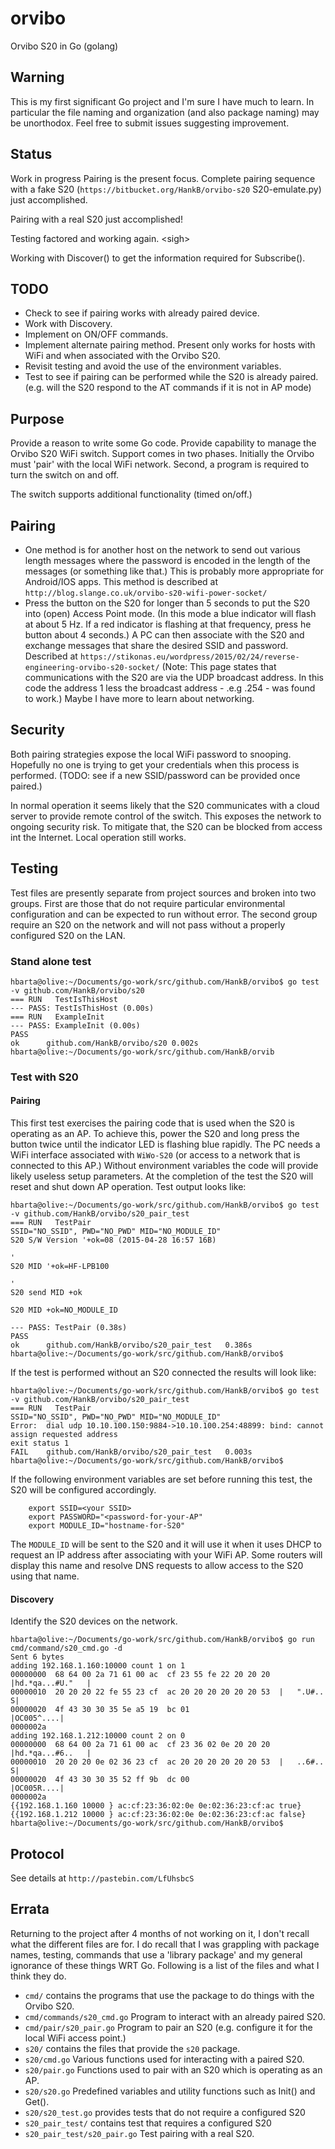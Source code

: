 # orvibo

Orvibo S20 in Go (golang)

## Warning

This is my first significant Go project and I'm sure I have much to learn. In
particular the file naming and organization (and also package naming) may be
unorthodox. Feel free to submit issues suggesting improvement.

## Status

Work in progress
Pairing is the present focus. Complete pairing sequence with a fake S20
(`https://bitbucket.org/HankB/orvibo-s20` S20-emulate.py) just accomplished.

Pairing with a real S20 just accomplished!

Testing factored and working again. &lt;sigh&gt;

Working with Discover() to get the information required for Subscribe().

## TODO

* Check to see if pairing works with already paired device.
* Work with Discovery.
* Implement on ON/OFF commands.
* Implement alternate pairing method. Present only works for hosts with WiFi
  and when associated with the Orvibo S20.
* Revisit testing and avoid the use of the environment variables.
* Test to see if pairing can be performed while the S20 is already paired.
  (e.g. will the S20 respond to the AT commands if it is not in AP mode)

## Purpose

Provide a reason to write some Go code. Provide capability to manage the Orvibo
S20 WiFi switch. Support comes in two phases. Initially the Orvibo must 'pair' with
the local WiFi network. Second, a program is required to turn the switch on and off.

The switch supports additional functionality (timed on/off.)

## Pairing

* One method is for another host on the network to send out various length messages
  where the password is encoded in the length of the messages (or something like that.)
  This is probably more appropriate for Android/IOS apps. This method is described at
  `http://blog.slange.co.uk/orvibo-s20-wifi-power-socket/`
* Press the button on the S20 for longer than 5 seconds to put the S20 into (open)
  Access Point mode. (In this mode a blue indicator will flash at about 5 Hz.
  If a red indicator is flashing at that frequency, press he button about 4
  seconds.) A PC can then associate with the S20 and exchange messages that
  share the desired SSID and password. Described at
  `https://stikonas.eu/wordpress/2015/02/24/reverse-engineering-orvibo-s20-socket/`
  (Note: This page states that communications with the S20 are via the UDP
  broadcast address. In this code the address 1 less the broadcast address -
  .e.g .254 - was found to work.) Maybe I have more to learn about networking.

## Security

Both pairing strategies expose the local WiFi password to snooping. Hopefully no one is
trying to get your credentials when this process is performed. (TODO: see if
a new SSID/password can be provided once paired.)

In normal operation it seems likely that the S20 communicates with a cloud server to
provide remote control of the switch. This exposes the network to ongoing security risk.
To mitigate that, the S20 can be blocked from access int the Internet. Local operation still works.

## Testing

Test files are presently separate from project sources and broken into two
groups. First are those that do not require particular environmental
configuration and can be expected to run without error. The second group
require an S20 on the network and will not pass without a properly configured
S20 on the LAN.

### Stand alone test

``` text
hbarta@olive:~/Documents/go-work/src/github.com/HankB/orvibo$ go test -v github.com/HankB/orvibo/s20
=== RUN   TestIsThisHost
--- PASS: TestIsThisHost (0.00s)
=== RUN   ExampleInit
--- PASS: ExampleInit (0.00s)
PASS
ok  	github.com/HankB/orvibo/s20	0.002s
hbarta@olive:~/Documents/go-work/src/github.com/HankB/orvib
```

### Test with S20

#### Pairing

This first test exercises the pairing code that is used when the S20 is operating
as an AP. To achieve this, power the S20 and long press the button twice until the
indicator LED is flashing blue rapidly. The PC needs a WiFi interface associated
with `WiWo-S20` (or access to a network that is connected to this AP.)
Without environment variables the code will
provide likely useless setup parameters. At the completion of the test the S20 will
reset and shut down AP operation. Test output looks like:

``` text
hbarta@olive:~/Documents/go-work/src/github.com/HankB/orvibo$ go test -v github.com/HankB/orvibo/s20_pair_test
=== RUN   TestPair
SSID="NO_SSID", PWD="NO_PWD" MID="NO_MODULE_ID"
S20 S/W Version '+ok=08 (2015-04-28 16:57 16B)

'
S20 MID '+ok=HF-LPB100

'
S20 send MID +ok

S20 MID +ok=NO_MODULE_ID

--- PASS: TestPair (0.38s)
PASS
ok  	github.com/HankB/orvibo/s20_pair_test	0.386s
hbarta@olive:~/Documents/go-work/src/github.com/HankB/orvibo$
```

If the test is performed without an S20 connected the results will look like:

``` text
hbarta@olive:~/Documents/go-work/src/github.com/HankB/orvibo$ go test -v github.com/HankB/orvibo/s20_pair_test
=== RUN   TestPair
SSID="NO_SSID", PWD="NO_PWD" MID="NO_MODULE_ID"
Error:  dial udp 10.10.100.150:9884->10.10.100.254:48899: bind: cannot assign requested address
exit status 1
FAIL	github.com/HankB/orvibo/s20_pair_test	0.003s
hbarta@olive:~/Documents/go-work/src/github.com/HankB/orvibo$ 
```

If the following environment variables are set before running this test, the
S20 will be configured accordingly.

``` text
    export SSID=<your SSID>
    export PASSWORD="<password-for-your-AP"
    export MODULE_ID="hostname-for-S20"
```

The `MODULE_ID` will be sent to the S20 and it will use it when it uses DHCP to
request an IP address after associating with your WiFi AP. Some routers will
display this name and resolve DNS requests to allow access to the S20 using that
name.

#### Discovery

Identify the S20 devices on the network.

``` text
hbarta@olive:~/Documents/go-work/src/github.com/HankB/orvibo$ go run cmd/command/s20_cmd.go -d
Sent 6 bytes
adding 192.168.1.160:10000 count 1 on 1
00000000  68 64 00 2a 71 61 00 ac  cf 23 55 fe 22 20 20 20  |hd.*qa...#U."   |
00000010  20 20 20 22 fe 55 23 cf  ac 20 20 20 20 20 20 53  |   ".U#..      S|
00000020  4f 43 30 30 35 5e a5 19  bc 01                    |OC005^....|
0000002a
adding 192.168.1.212:10000 count 2 on 0
00000000  68 64 00 2a 71 61 00 ac  cf 23 36 02 0e 20 20 20  |hd.*qa...#6..   |
00000010  20 20 20 0e 02 36 23 cf  ac 20 20 20 20 20 20 53  |   ..6#..      S|
00000020  4f 43 30 30 35 52 ff 9b  dc 00                    |OC005R....|
0000002a
{{192.168.1.160 10000 } ac:cf:23:36:02:0e 0e:02:36:23:cf:ac true}
{{192.168.1.212 10000 } ac:cf:23:36:02:0e 0e:02:36:23:cf:ac false}
hbarta@olive:~/Documents/go-work/src/github.com/HankB/orvibo$
```

## Protocol

See details at `http://pastebin.com/LfUhsbcS`

## Errata

Returning to the project after 4 months of not working on it, I don't recall what
the different files are for. I do recall that I was grappling with package names,
testing, commands that use a 'library package' and my general ignorance of these
things WRT Go. Following is a list of the files and what I think they do.

* `cmd/` contains the programs that use the package to do things with the Orvibo S20.
* `cmd/commands/s20_cmd.go` Program to interact with an already paired S20.
* `cmd/pair/s20_pair.go` Program to pair an S20 (e.g. configure it for the local WiFi access point.)
* `s20/` contains the files that provide the `s20` package.
* `s20/cmd.go` Various functions used for interacting with a paired S20.
* `s20/pair.go` Functions used to pair with an S20 which is operating as an AP.
* `s20/s20.go` Predefined variables and utility functions such as Init() and Get().
* `s20/s20_test.go` provides tests that do not require a configured S20
* `s20_pair_test/` contains test that requires a configured S20
* `s20_pair_test/s20_pair.go` Test pairing with a real S20.
